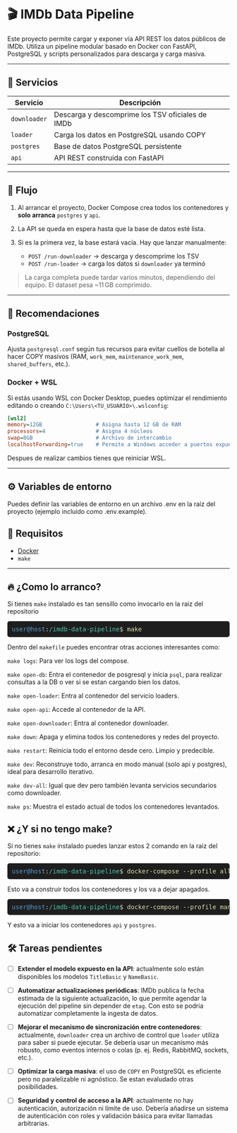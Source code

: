 # 🎬 IMDb Data Pipeline

Este proyecto permite cargar y exponer vía API REST los datos públicos de IMDb. Utiliza un pipeline modular basado en Docker con FastAPI, PostgreSQL y scripts personalizados para descarga y carga masiva.

---

## 🧱 Servicios

| Servicio     | Descripción                                      |
|--------------|--------------------------------------------------|
| `downloader` | Descarga y descomprime los TSV oficiales de IMDb |
| `loader`     | Carga los datos en PostgreSQL usando COPY        |
| `postgres`   | Base de datos PostgreSQL persistente             |
| `api`        | API REST construida con FastAPI                  |

---

## 🔄 Flujo

1. Al arrancar el proyecto, Docker Compose crea todos los contenedores y **solo arranca** `postgres` y `api`.
2. La API se queda en espera hasta que la base de datos esté lista.
3. Si es la primera vez, la base estará vacía. Hay que lanzar manualmente:

   - `POST /run-downloader` → descarga y descomprime los TSV
   - `POST /run-loader` → carga los datos si `downloader` ya terminó

> La carga completa puede tardar varios minutos, dependiendo del equipo. El dataset pesa ~11 GB comprimido.

---

## 🧠 Recomendaciones

### PostgreSQL

Ajusta `postgresql.conf` según tus recursos para evitar cuellos de botella al hacer COPY masivos (RAM, `work_mem`, `maintenance_work_mem`, `shared_buffers`, etc.).

### Docker + WSL

Si estás usando WSL con Docker Desktop, puedes optimizar el rendimiento editando o creando `C:\Users\<TU_USUARIO>\.wslconfig`:

```ini
[wsl2]
memory=12GB					# Asigna hasta 12 GB de RAM
processors=4				# Asigna 4 núcleos
swap=8GB					# Archivo de intercambio
localhostForwarding=true	# Permite a Windows acceder a puertos expuestos desde WSL
```

Despues de realizar cambios tienes que reiniciar WSL.

---

## ⚙️ Variables de entorno

Puedes definir las variables de entorno en un archivo .env en la raíz del proyecto (ejemplo incluido como .env.example).

## 🚀 Requisitos

- [Docker](https://www.docker.com/)
- `make`

---

## 🔥 ¿Como lo arranco?

Si tienes `make` instalado es tan sensillo como invocarlo en la raiz del repositorio


<pre style="background:#1e1e1e; color:#d4d4d4; padding:10px; border-radius:5px; font-family: monospace;">
<span style="color:#569cd6;">user@host</span><span style="color:#d4d4d4;">:</span><span style="color:#4ec9b0;">/imdb-data-pipeline</span><span style="color:#d4d4d4;">$</span> <span style="color:#dcdcaa;">make</span>
</pre>


Dentro del `makefile` puedes encontrar otras acciones interesantes como:

`make logs`: Para ver los logs del compose.

`make open-db`: Entra el contenedor de posgresql y inicia `psql`, para realizar consultas a la DB o ver si se estan cargando bien los datos.

`make open-loader`: Entra al contenedor del servicio loaders.

`make open-api`: Accede al contenedor de la API.

`make open-downloader`: Entra al contenedor downloader.


`make down`: Apaga y elimina todos los contenedores y redes del proyecto.

`make restart`: Reinicia todo el entorno desde cero. Limpio y predecible.

`make dev`: Reconstruye todo, arranca en modo manual (solo api y postgres), ideal para desarrollo iterativo.

`make dev-all`: Igual que dev pero también levanta servicios secundarios como downloader.

`make ps`: Muestra el estado actual de todos los contenedores levantados.

## ❌ ¿Y si no tengo make?

Si no tienes `make` instalado puedes lanzar estos 2 comando en la raiz del repositorio:

<pre style="background:#1e1e1e; color:#d4d4d4; padding:10px; border-radius:5px; font-family: monospace;">
<span style="color:#569cd6;">user@host</span><span style="color:#d4d4d4;">:</span><span style="color:#4ec9b0;">/imdb-data-pipeline</span><span style="color:#d4d4d4;">$</span> <span style="color:#dcdcaa;">docker-compose --profile all up -d --no-start</span>
</pre>

Esto va a construir todos los contenedores y los va a dejar apagados.

<pre style="background:#1e1e1e; color:#d4d4d4; padding:10px; border-radius:5px; font-family: monospace;">
<span style="color:#569cd6;">user@host</span><span style="color:#d4d4d4;">:</span><span style="color:#4ec9b0;">/imdb-data-pipeline</span><span style="color:#d4d4d4;">$</span> <span style="color:#dcdcaa;">docker-compose --profile manual up -d</span>
</pre>

Y esto va a iniciar los contenedores `api` y `postgres`.


## 🛠️ Tareas pendientes

- [ ] **Extender el modelo expuesto en la API**: actualmente solo están disponibles los modelos `TitleBasic` y `NameBasic`.

- [ ] **Automatizar actualizaciones periódicas**: IMDb publica la fecha estimada de la siguiente actualización, lo que permite agendar la ejecución del pipeline sin depender de `etag`. Con esto se podria automatizar completamente la ingesta de datos.

- [ ] **Mejorar el mecanismo de sincronización entre contenedores**: actualmente, `downloader` crea un archivo de control que `loader` utiliza para saber si puede ejecutar. Se debería usar un mecanismo más robusto, como eventos internos o colas (p. ej. Redis, RabbitMQ, sockets, etc.).

- [ ] **Optimizar la carga masiva**: el uso de `COPY` en PostgreSQL es eficiente pero no paralelizable ni agnóstico. Se estan evaludado otras posibilidades.

- [ ] **Seguridad y control de acceso a la API**: actualmente no hay autenticación, autorización ni límite de uso. Debería añadirse un sistema de autenticación con roles y validación básica para evitar llamadas arbitrarias.




